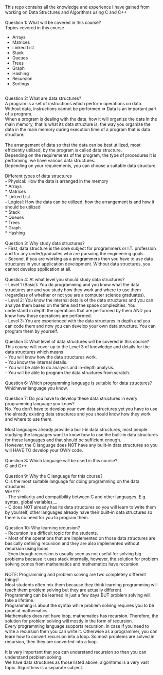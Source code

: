 This repo contains all the knowledge and experience I have gained from working on Data Structures and Algorithms using C and C++<br>
<br>
Question 1: What will be covered in this course?<br>
Topics covered in this course
- Arrays
- Matrices
- Linked List
- Stack
- Queues
- Trees
- Graph
- Hashing
- Recursion
- Sortings
<br>
Question 2: What are data structures?<br>
A program is a set of instructions which perform operations on data.<br>
Without data, instructions cannot be performed => Data is an important part of a program.<br>
When a program is dealing with the data, how it will organize the data in the main memory, that is what its data structure is, the way you organize the data in the main memory during execution time of 
a program that is data structure.<br>
<br>
The arrangement of data so that the data can be best utilized, most efficiently utilized, by the program is called data structure.<br>
Depending on the requirements of the program, the type of procedures it is performing, we have various data structures.<br>
Depending on your requirements, you can choose a suitable data structure.<br>
<br>
Different types of data structures<br>
- Physical: How the data is arranged in the memory<br>
    * Arrays<br>
    * Matrices<br>
    * Linked List<br>
- Logical: How the data can be utilized, how the arrangement is and how it should be utilized<br>
    * Stack<br>
    * Queues<br>
    * Trees<br>
    * Graph<br>
    * Hashing<br>
<br>
Question 3: Why study data structures?<br>
  - First, data structure is the core subject for programmers or I.T. profession and for any under/graduates who are pursuing the engineering goals.<br>
  - Second, if you are working as a programmers then you have to use data structures in your application development. Without data structures, you cannot develop application at all.<br>
<br>
Question 4: At what level you should study data structures?<br>
  - Level 1 (Basic): You do programming and you know what the data structures are and you study how they work and where to use them (regardless of whether or not you are a computer science 
graduates).<br>
  - Level 2: You know the internal details of the data structures and you can analyze them based on the time and the space complexities. You understand in depth the operations that are performed by 
them AND you know how those operations are performed.<br>
  - Level 3: You are experienced with the data structures in depth and you can code them and now you can develop your own data structure. You can program them by yourself.<br>
<br>
Question 5: What level of data structures will be covered in this course?<br>
This course will cover up to the Level 3 of knowledge and details for the data structures which means<br>
  - You will know how the data structures work.<br>
  - You know the internal details.<br>
  - You will be able to do analysis and in-depth analysis.<br>
  - You will be able to program the data structures from scratch.<br>
<br>
Question 6: Which programming language is suitable for data structures?<br>
Whichever language you know.<br>
<br>
Question 7: Do you have to develop these data structures in every programming language you know?<br>
No. You don't have to develop your own data structures yet you have to use the already existing data structures and you should know how they work and where to use them.<br>
<br>
Most languages already provide a built-in data structures, most people studying the languages want to know how to use the built-in data structures for those languages and that should be sufficient 
enough.<br>
However, the C language does NOT have any built-in data structures so you will HAVE TO develop your OWN code.<br>
<br>
Question 8: Which language will be used in this course?<br>
C and C++<br>
<br>
Question 9: Why the C language for this course?<br>
C is the most suitable language for doing programming on the data structures.<br>
WHY??<br>
  - The similarity and compatibility between C and other languages. E.g. syntax, global variables,...<br>
  - C does NOT already has its data structures so you will learn to write them by yourself, other languages already have their built-in data structures so there is no need for you to program them.<br>
<br>
Question 10: Why learning recursion?<br>
  - Recursion is a difficult topic for the students.<br>
  - Most of the operations that are implemented on those data structures are basically defining recursion and they are also implemented without recursion using loops.<br>
  - Even though recursion is usually seen as not useful for solving big problems because it uses stack internally, however, the solution for problem solving comes from mathematics and mathematics have 
recursion.<br>
<br>
NOTE: Programming and problem solving are two completely different things!<br>
Most students often mix them because they think learning programming will teach them problem solving but they are actually different.<br>
Programming can be learned in just a few days BUT problem solving will take a lifetime.<br>
Programming is about the syntax while problem solving requires you to be good at mathematics.<br>
Mathematics does not have loop, mathematics has recursion. Therefore, the solution for problem solving will mostly in the form of recursion.<br>
Every programming language supports recursion, in case if you need to write a recursion then you can write it. Otherwise as a programmer, you can learn how to convert recursion into a loop. So most 
problems are solved in recursion, then they are converted into a loop.<br>
<br>
It is very important that you can understand recursion so then you can understand problem solving.<br>
We have data structures as those listed above, algorithms is a very vast topic. Algorithms is a separate subject.

